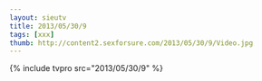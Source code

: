 ```yaml
--- 
layout: sieutv
title: 2013/05/30/9
tags: [xxx]
thumb: http://content2.sexforsure.com/2013/05/30/9/Video.jpg
---
```

{% include tvpro src="2013/05/30/9" %} 
